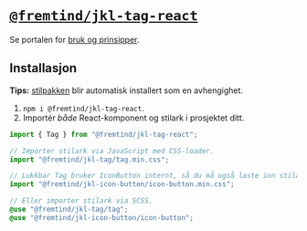 # [`@fremtind/jkl-tag-react`](https://jokul.fremtind.no/komponenter/tag)

Se portalen for [bruk og prinsipper](https://jokul.fremtind.no/komponenter/tag).

## Installasjon

**Tips:** [stilpakken](../tag/) blir automatisk installert som en avhengighet.

1. `npm i @fremtind/jkl-tag-react`.
2. Importér _både_ React-komponent og stilark i prosjektet ditt.

```js
import { Tag } from "@fremtind/jkl-tag-react";

// Importer stilark via JavaScript med CSS-loader.
import "@fremtind/jkl-tag/tag.min.css";

// Lukkbar Tag bruker IconButton internt, så du må også laste inn stilarket derfra.
import "@fremtind/jkl-icon-button/icon-button.min.css";
```

```scss
// Eller importer stilark via SCSS.
@use "@fremtind/jkl-tag/tag";
@use "@fremtind/jkl-icon-button/icon-button";
```
